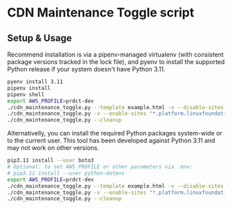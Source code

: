 # CDN Maintenance Toggle script

## Setup & Usage

Recommend installation is via a pipenv-managed virtualenv (with consistent
package versions tracked in the lock file), and pyenv to install the supported
Python release if your system doesn't have Python 3.11.

```bash
pyenv install 3.11
pipenv install
pipenv shell
export AWS_PROFILE=prdct-dev
./cdn_maintenance_toggle.py --template example.html -v --disable-sites "*.platform.linuxfoundation.org" "*.lfx.dev"
./cdn_maintenance_toggle.py -v --enable-sites "*.platform.linuxfoundation.org" "*.lfx.dev"
./cdn_maintenance_toggle.py --cleanup
```

Alternativelly, you can install the required Python packages system-wide or to
the current user. This tool has been developed against Python 3.11 and may not
work on other versions.

```bash
pip3.11 install --user boto3
# Optional: to set AWS_PROFILE or other parameters via .env:
# pip3.11 install --user python-dotenv
export AWS_PROFILE=prdct-dev
./cdn_maintenance_toggle.py --template example.html -v --disable-sites "*.platform.linuxfoundation.org" "*.lfx.dev"
./cdn_maintenance_toggle.py -v --enable-sites "*.platform.linuxfoundation.org" "*.lfx.dev"
./cdn_maintenance_toggle.py --cleanup
```
